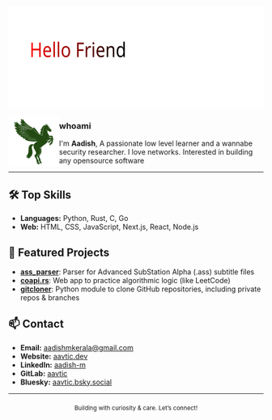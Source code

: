 <p align="left">
    <picture>
      <source media="(prefers-color-scheme: dark)" srcset="resources/hello_friend_dark.svg">
      <source media="(prefers-color-scheme: light)" srcset="resources/hellofriend.svg">
      <img alt="Flickering" src="resources/hellofriend.svg" width="600" height="200" style="max-width: 100%;">
    </picture>
</p>

<picture>
  <source media="(prefers-color-scheme: dark)" srcset="resources/pegasus.svg">
  <source media="(prefers-color-scheme: light)" srcset="resources/pegasus_light.svg">
  <img align="left" alt="Pegasus" src="resources/pegasus_light.svg" width="100" height="100" style="max-width: 100%;">
</picture>

### whoami

I'm **Aadish**, A passionate low level learner and a wannabe security researcher. I love networks. Interested in building any opensource software

---
## 🛠️ Top Skills

- **Languages:** Python, Rust, C, Go  
- **Web:** HTML, CSS, JavaScript, Next.js, React, Node.js

## 🚀 Featured Projects

- [**ass_parser**](https://github.com/Aavtic/ass_parser): Parser for Advanced SubStation Alpha (.ass) subtitle files
- [**coapi.rs**](https://github.com/Aavtic/coapi.rs): Web app to practice algorithmic logic (like LeetCode)
- [**gitcloner**](https://github.com/Aavtic/gitcloner): Python module to clone GitHub repositories, including private repos & branches

## 📫 Contact

- **Email:** [aadishmkerala@gmail.com](mailto:aadishmkerala@gmail.com)
- **Website:** [aavtic.dev](https://aavtic.dev)
- **LinkedIn:** [aadish-m](https://www.linkedin.com/in/aadish-m)
- **GitLab:** [aavtic](https://gitlab.com/aavtic)
- **Bluesky:** [aavtic.bsky.social](https://aavtic.bsky.social/)

---

<div align="center">
  <sub>Building with curiosity &amp; care. Let’s connect!</sub>
</div>

